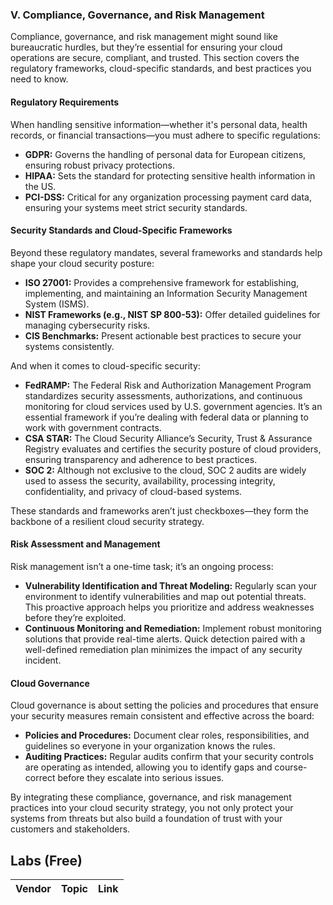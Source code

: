 ### V. Compliance, Governance, and Risk Management

Compliance, governance, and risk management might sound like bureaucratic hurdles, but they’re essential for ensuring your cloud operations are secure, compliant, and trusted. This section covers the regulatory frameworks, cloud-specific standards, and best practices you need to know.

#### Regulatory Requirements

When handling sensitive information—whether it's personal data, health records, or financial transactions—you must adhere to specific regulations:

- **GDPR:** Governs the handling of personal data for European citizens, ensuring robust privacy protections.
- **HIPAA:** Sets the standard for protecting sensitive health information in the US.
- **PCI-DSS:** Critical for any organization processing payment card data, ensuring your systems meet strict security standards.

#### Security Standards and Cloud-Specific Frameworks

Beyond these regulatory mandates, several frameworks and standards help shape your cloud security posture:

- **ISO 27001:** Provides a comprehensive framework for establishing, implementing, and maintaining an Information Security Management System (ISMS).
- **NIST Frameworks (e.g., NIST SP 800-53):** Offer detailed guidelines for managing cybersecurity risks.
- **CIS Benchmarks:** Present actionable best practices to secure your systems consistently.

And when it comes to cloud-specific security:

- **FedRAMP:** The Federal Risk and Authorization Management Program standardizes security assessments, authorizations, and continuous monitoring for cloud services used by U.S. government agencies. It’s an essential framework if you’re dealing with federal data or planning to work with government contracts.
- **CSA STAR:** The Cloud Security Alliance’s Security, Trust & Assurance Registry evaluates and certifies the security posture of cloud providers, ensuring transparency and adherence to best practices.
- **SOC 2:** Although not exclusive to the cloud, SOC 2 audits are widely used to assess the security, availability, processing integrity, confidentiality, and privacy of cloud-based systems.

These standards and frameworks aren’t just checkboxes—they form the backbone of a resilient cloud security strategy.

#### Risk Assessment and Management

Risk management isn’t a one-time task; it’s an ongoing process:

- **Vulnerability Identification and Threat Modeling:** Regularly scan your environment to identify vulnerabilities and map out potential threats. This proactive approach helps you prioritize and address weaknesses before they’re exploited.
- **Continuous Monitoring and Remediation:** Implement robust monitoring solutions that provide real-time alerts. Quick detection paired with a well-defined remediation plan minimizes the impact of any security incident.

#### Cloud Governance

Cloud governance is about setting the policies and procedures that ensure your security measures remain consistent and effective across the board:

- **Policies and Procedures:** Document clear roles, responsibilities, and guidelines so everyone in your organization knows the rules.
- **Auditing Practices:** Regular audits confirm that your security controls are operating as intended, allowing you to identify gaps and course-correct before they escalate into serious issues.

By integrating these compliance, governance, and risk management practices into your cloud security strategy, you not only protect your systems from threats but also build a foundation of trust with your customers and stakeholders.

## Labs (Free)

| Vendor       | Topic                                            | Link                                                                       |
| ------------ | ------------------------------------------------ | -------------------------------------------------------------------------- |


